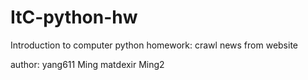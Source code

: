 # ItC-python-hw
Introduction to computer python homework: crawl news from website

author:
yang611
Ming
matdexir
Ming2

